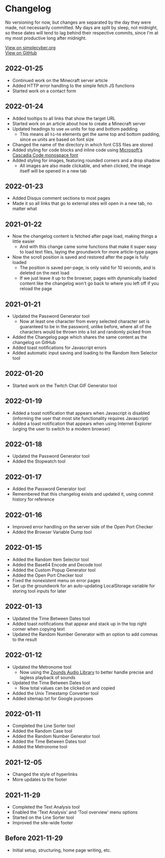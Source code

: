 
# Changelog
No versioning for now, but changes are separated by the day they were made, not necessarily committed. My days are split by sleep, not midnight, so these dates will tend to lag behind their respective commits, since I'm at my most productive long after midnight.

[View on simplecyber.org](https://simplecyber.org/changelog)  
[View on GitHub](https://github.com/CyberGen49/simplecyber.org/blob/main/Changelog.md)

## 2022-01-25
* Continued work on the Minecraft server article
* Added HTTP error handling to the simple fetch JS functions
* Started work on a contact form

## 2022-01-24
* Added tooltips to all links that show the target URL
* Started work on an article about how to create a Minecraft server
* Updated headings to use `em` units for top and bottom padding
    * This means all `h1`-`h6` elements get the same top and bottom padding, since `em` units are based on font size
* Changed the name of the directory in which font CSS files are stored
* Added styling for code blocks and inline code using [Microsoft's Cascadia Code monospace font](https://github.com/microsoft/cascadia-code)
* Added styling for images, featuring rounded corners and a drop shadow
    * All images are also made clickable, and when clicked, the image itself will be opened in a new tab

## 2022-01-23
* Added Disqus comment sections to most pages
* Made it so all links that go to external sites will open in a new tab, no matter what

## 2021-01-22
* Now the changelog content is fetched after page load, making things a little easier
    * And with this change came some functions that make it super easy to load text files, laying the groundwork for more article-type pages
* Now the scroll position is saved and restored after the page is fully loaded
    * The position is saved per-page, is only valid for 10 seconds, and is deleted on the next load
    * If we just leave it up to the browser, pages with dynamically loaded content like the changelog won't go back to where you left off if you reload the page

## 2021-01-21
* Updated the Password Generator tool
    * Now at least one character from every selected character set is guaranteed to be in the password, unlike before, where all of the characters would be thrown into a list and randomly picked from
* Added the Changelog page which shares the same content as the changelog on GitHub
* Added toast notifications for Javascript errors
* Added automatic input saving and loading to the Random Item Selector tool

## 2022-01-20
* Started work on the Twitch Chat GIF Generator tool

## 2022-01-19
* Added a toast notification that appears when Javascript is disabled (informing the user that most site functionality requires Javascript)
* Added a toast notification that appears when using Internet Explorer (urging the user to switch to a modern browser)

## 2022-01-18
* Updated the Password Generator tool
* Added the Stopwatch tool

## 2022-01-17
* Added the Password Generator tool
* Remembered that this changelog exists and updated it, using commit history for reference

## 2022-01-16
* Improved error handling on the server side of the Open Port Checker
* Added the Browser Variable Dump tool

## 2022-01-15
* Added the Random Item Selector tool
* Added the Base64 Encode and Decode tool
* Added the Custom Popup Generator tool
* Added the Open Port Checker tool
* Fixed the nonexistent menu on error pages
* Set up the groundwork for an auto-updating LocalStorage variable for storing tool inputs for later

## 2022-01-13
* Updated the Time Between Dates tool
* Added toast notifications that appear and stack up in the top right corner when copying text
* Updated the Random Number Generator with an option to add commas to the result

## 2022-01-12
* Updated the Metronome tool
    * Now using the [Zounds Audio Library](https://www.perambulum.com/zounds/) to better handle precise and lagless playback of sounds
* Updated the Time Between Dates tool
    * Now total values can be clicked on and copied
* Added the Unix Timestamp Converter tool
* Added sitemap.txt for Google purposes

## 2022-01-11
* Completed the Line Sorter tool
* Added the Random Case tool
* Added the Random Number Generator tool
* Added the Time Between Dates tool
* Added the Metronome tool

## 2021-12-05
* Changed the style of hyperlinks
* More updates to the footer

## 2021-11-29
* Completed the Text Analysis tool
* Enabled the 'Text Analysis' and 'Tool overview' menu options
* Started on the Line Sorter tool
* Improved the site-wide footer

## Before 2021-11-29
* Initial setup, structuring, home page writing, etc.